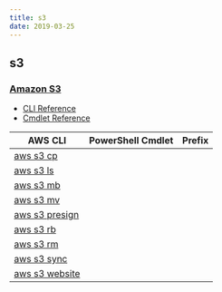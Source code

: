 ```yaml
---
title: s3
date: 2019-03-25
---
```


## s3

### [Amazon S3](https://aws.amazon.com/s3/)

* [CLI Reference](https://docs.aws.amazon.com/cli/latest/reference/s3/index.html)
* [Cmdlet Reference](https://docs.aws.amazon.com/powershell/latest/reference/items/Amazon_Simple_Storage_Service_cmdlets.html)

|AWS CLI|PowerShell Cmdlet|Prefix|
|----|----|:--:|
|[aws s3 cp](https://docs.aws.amazon.com/cli/latest/reference/s3/cp.html)|||
|[aws s3 ls](https://docs.aws.amazon.com/cli/latest/reference/s3/ls.html)|||
|[aws s3 mb](https://docs.aws.amazon.com/cli/latest/reference/s3/mb.html)|||
|[aws s3 mv](https://docs.aws.amazon.com/cli/latest/reference/s3/mv.html)|||
|[aws s3 presign](https://docs.aws.amazon.com/cli/latest/reference/s3/presign.html)|||
|[aws s3 rb](https://docs.aws.amazon.com/cli/latest/reference/s3/rb.html)|||
|[aws s3 rm](https://docs.aws.amazon.com/cli/latest/reference/s3/rm.html)|||
|[aws s3 sync](https://docs.aws.amazon.com/cli/latest/reference/s3/sync.html)|||
|[aws s3 website](https://docs.aws.amazon.com/cli/latest/reference/s3/website.html)|||

